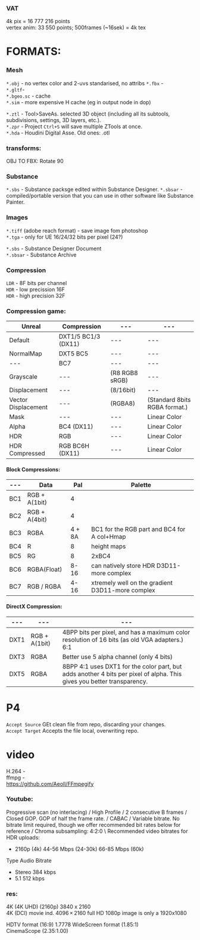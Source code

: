 
### VAT

4k pix = 16 777 216 points  
vertex anim: 33 550 points; 500frames (~16sek) = 4k tex   


# FORMATS:   
### Mesh  
`*.obj` - no vertex color and 2-uvs standarised, no attribs
`*.fbx` -  
`*.gltf`-   
`*.bgeo.sc` - cache  
`*.sim` - more expensive H cache (eg in output node in dop)  

`*.ztl` - Tool>SaveAs. selected 3D object (including all its subtools, subdivisions, settings, 3D layers, etc.).  
`*.zpr` - Project `Ctrl+S` will save multiple ZTools at once.  
`*.hda` - Houdini Digital Asse. Old ones: .otl
### transforms:
OBJ TO FBX: Rotate 90

### Substance 
`*.sbs` - Substance packsge edited within Substance Designer. 
`*.sbsar` - compiled/portable version that you can use in other software like Substance Painter.

### Images   
`*.tiff` (adobe reach format) - save image fom photoshop  
`*.tga` - only for UE  16/24/32 bits per pixel (24?)  

`*.sbs` - Substance Designer Document  
`*.sbsar` - Substance Archive  

### Compression
`LDR` - 8F  bits per channel    
`HDR` - low precission 16F      
`HDR` - high precision 32F    

### Compression game:

Unreal | Compression | ---  | --- 
--- | ---  | ---  | --- 
Default  | DXT1/5 BC1/3 (DX11)| ---  | ---  | --- 
NormalMap | DXT5 BC5 | ---  | --- 
--- | BC7 | ---  | --- 
Grayscale | --- | (R8 RGB8 sRGB) | --- 
Displacement | --- |(8/16bit)  | --- 
Vector Displacement  | --- | (RGBA8) | (Standard 8bits RGBA format.)
Mask | --- | ---  | Linear Color
Alpha | BC4 (DX11)| ---  | Linear Color
HDR | RGB | ---  | Linear Color
HDR Compressed | RGB BC6H (DX11) | ---  | Linear Color


#### Block Compressions: ####

--- | Data | Pal | Palette 
--- | ---  | ---  | ---  
BC1 | RGB + A(1bit)| 4  |   
BC2 | RGB + A(4bit)| 4  | 
BC3 | RGBA | 4 + 8A | BC1 for the RGB part and BC4 for A col+Hmap
BC4 | R | 8 | height maps
BC5 | RG | 8  | 2xBC4
BC6 | RGBA(Float) | 8-16 | can natively store HDR D3D11-more complex 
BC7 | RGB / RGBA | 4-16 | xtremely well on the gradient D3D11-more complex 

#### DirectX Compression: ####

--- | --- | --- 
--- | ---   | ---    
DXT1 | RGB + A(1bit)| 4BPP bits per pixel, and has a maximum color resolution of 16 bits (as old VGA adapters.)  6:1 
DXT3 | RGBA | Better use 5 alpha channel (only 4 bits)
DXT5 | RGBA | 8BPP  4:1 uses DXT1 for the color part, but adds another 4 bits per pixel of alpha. This gives you better transparency. 

# P4
`Accept Source` GEt clean file from repo, discarding your changes.  
`Accept Target` Accepts the file local, overwriting repo.  

# video
H.264 -  
ffmpg -  
https://github.com/Aeoll/FFmpegify  

### Youtube: 
Progressive scan (no interlacing) / High Profile / 2 consecutive B frames /  Closed GOP. GOP of half the frame rate. / CABAC  /  Variable bitrate. No bitrate limit required, though we offer recommended bit rates below for reference /  Chroma subsampling: 4:2:0 \ Recommended video bitrates for HDR uploads:
- 2160p (4k)	44-56 Mbps (24-30k)	66-85 Mbps (60k)  

Type	Audio Bitrate  
- Stereo	384 kbps  
- 5.1	512 kbps  

### res:

4K (4K UHD) (2160p) 3840 x 2160   
4K (DCI) movie ind. 4096 × 2160 
full HD 1080p image is only a 1920x1080 



HDTV format (16:9) 1.7778
WideScreen format (1.85:1)  
CinemaScope (2.35:1.00) 
